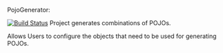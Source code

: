 PojoGenerator: 


[![Build Status](https://travis-ci.org/pavankumarchaitanya/PojoGenerator.svg?branch=master)](https://travis-ci.org/pavankumarchaitanya/PojoGenerator)
Project generates combinations of POJOs.

Allows Users to configure the objects that need to be used for generating POJOs.
